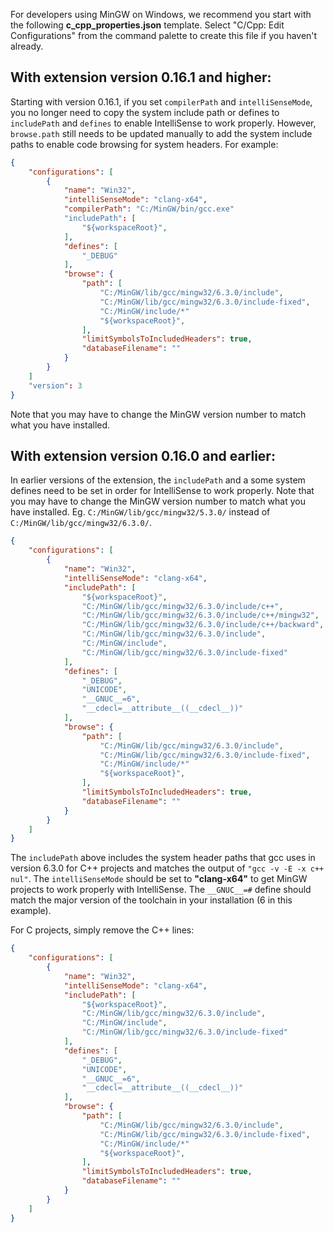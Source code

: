 For developers using MinGW on Windows, we recommend you start with the following **c_cpp_properties.json** template.  Select "C/Cpp: Edit Configurations" from the command palette to create this file if you haven't already.

## With extension version 0.16.1 and higher:

Starting with version 0.16.1, if you set `compilerPath` and `intelliSenseMode`, you no longer need to copy the system include path or defines to `includePath` and `defines` to enable IntelliSense to work properly. However, `browse.path` still needs to be updated manually to add the system include paths to enable code browsing for system headers. For example:

```json
{
    "configurations": [
        {
            "name": "Win32",
            "intelliSenseMode": "clang-x64",
            "compilerPath": "C:/MinGW/bin/gcc.exe"
            "includePath": [
                "${workspaceRoot}",
            ],
            "defines": [
                "_DEBUG"
            ],
            "browse": {
                "path": [
                    "C:/MinGW/lib/gcc/mingw32/6.3.0/include",
                    "C:/MinGW/lib/gcc/mingw32/6.3.0/include-fixed",
                    "C:/MinGW/include/*"
                    "${workspaceRoot}",
                ],
                "limitSymbolsToIncludedHeaders": true,
                "databaseFilename": ""
            }
        }
    ]
    "version": 3
}
```

Note that you may have to change the MinGW version number to match what you have installed.

## With extension version 0.16.0 and earlier:

In earlier versions of the extension, the `includePath` and a some system defines need to be set in order for IntelliSense to work properly. Note that you may have to change the MinGW version number to match what you have installed. Eg. `C:/MinGW/lib/gcc/mingw32/5.3.0/` instead of `C:/MinGW/lib/gcc/mingw32/6.3.0/`.

```json
{
    "configurations": [
        {
            "name": "Win32",
            "intelliSenseMode": "clang-x64",
            "includePath": [
                "${workspaceRoot}",
                "C:/MinGW/lib/gcc/mingw32/6.3.0/include/c++",
                "C:/MinGW/lib/gcc/mingw32/6.3.0/include/c++/mingw32",
                "C:/MinGW/lib/gcc/mingw32/6.3.0/include/c++/backward",
                "C:/MinGW/lib/gcc/mingw32/6.3.0/include",
                "C:/MinGW/include",
                "C:/MinGW/lib/gcc/mingw32/6.3.0/include-fixed"
            ],
            "defines": [
                "_DEBUG",
                "UNICODE",
                "__GNUC__=6",
                "__cdecl=__attribute__((__cdecl__))"
            ],
            "browse": {
                "path": [
                    "C:/MinGW/lib/gcc/mingw32/6.3.0/include",
                    "C:/MinGW/lib/gcc/mingw32/6.3.0/include-fixed",
                    "C:/MinGW/include/*"
                    "${workspaceRoot}",
                ],
                "limitSymbolsToIncludedHeaders": true,
                "databaseFilename": ""
            }
        }
    ]
}
```

The `includePath` above includes the system header paths that gcc uses in version 6.3.0 for C++ projects and matches the output of `"gcc -v -E -x c++ nul"`. The `intelliSenseMode` should be set to **"clang-x64"** to get MinGW projects to work properly with IntelliSense. The `__GNUC__=#` define should match the major version of the toolchain in your installation (6 in this example).

For C projects, simply remove the C++ lines:

```json
{
    "configurations": [
        {
            "name": "Win32",
            "intelliSenseMode": "clang-x64",
            "includePath": [
                "${workspaceRoot}",
                "C:/MinGW/lib/gcc/mingw32/6.3.0/include",
                "C:/MinGW/include",
                "C:/MinGW/lib/gcc/mingw32/6.3.0/include-fixed"
            ],
            "defines": [
                "_DEBUG",
                "UNICODE",
                "__GNUC__=6",
                "__cdecl=__attribute__((__cdecl__))"
            ],
            "browse": {
                "path": [
                    "C:/MinGW/lib/gcc/mingw32/6.3.0/include",
                    "C:/MinGW/lib/gcc/mingw32/6.3.0/include-fixed",
                    "C:/MinGW/include/*"
                    "${workspaceRoot}",
                ],
                "limitSymbolsToIncludedHeaders": true,
                "databaseFilename": ""
            }
        }
    ]
}
```
